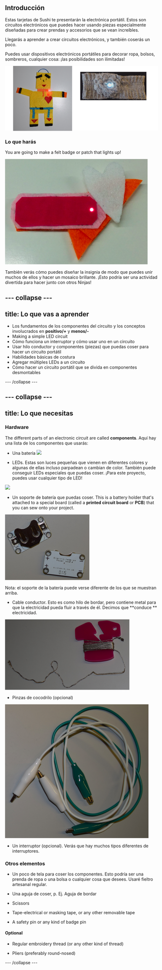 ## Introducción

Estas tarjetas de Sushi te presentarán la electrónica portátil. Estos son circuitos electrónicos que puedes hacer usando piezas especialmente diseñadas para crear prendas y accesorios que se vean increíbles.

Llegarás a aprender a crear circuitos electrónicos, y también coserás un poco.

Puedes usar dispositivos electrónicos portátiles para decorar ropa, bolsos, sombreros, cualquier cosa: ¡las posibilidades son ilimitadas!

![](images/robot_headband_340_150_800.png)

### Lo que harás

You are going to make a felt badge or patch that lights up!

![](images/badge_lit.png)

También verás cómo puedes diseñar la insignia de modo que puedes unir muchos de ellos y hacer un mosaico brillante. ¡Esto podría ser una actividad divertida para hacer junto con otros Ninjas!

--- collapse ---
---
title: Lo que vas a aprender
---

+ Los fundamentos de los componentes del circuito y los conceptos involucrados en **positivo/+** y **menos/-**
+ Making a simple LED circuit
+ Cómo funciona un interruptor y cómo usar uno en un circuito
+ Usar hilo conductor y componentes (piezas) que puedas coser para hacer un circuito portátil
+ Habilidades básicas de costura
+ Agregar múltiples LEDs a un circuito
+ Cómo hacer un circuito portátil que se divida en componentes desmontables

--- /collapse ---

--- collapse ---
---
title: Lo que necesitas
---

### Hardware

The different parts of an electronic circuit are called **components**. Aquí hay una lista de los componentes que usarás:

+ Una batería ![](images/batteries.png)

+ LEDs. Estas son luces pequeñas que vienen en diferentes colores y algunas de ellas incluso parpadean o cambian de color. También puede conseguir LEDs especiales que puedas coser. ¡Para este proyecto, puedes usar cualquier tipo de LED!

![](images/LEDs_mix.png)

+ Un soporte de batería que puedas coser. This is a battery holder that's attached to a special board (called a **printed circuit board** or **PCB**) that you can sew onto your project.

![](images/battery_holders.png)

Nota: el soporte de la batería puede verse diferente de los que se muestran arriba.

+ Cable conductor. Esto es como hilo de bordar, pero contiene metal para que la electricidad pueda fluir a través de él. Decimos que **conduce ** electricidad.

![](images/thread.png)

+ Pinzas de cocodrilo (opcional)

![](images/crocs.png)

+ Un interruptor (opcional). Verás que hay muchos tipos diferentes de interruptores.

### Otros elementos

+ Un poco de tela para coser los componentes. Esto podría ser una prenda de ropa o una bolsa o cualquier cosa que desees. Usaré fieltro artesanal regular.

+ Una aguja de coser, p. Ej. Aguja de bordar

+ Scissors

+ Tape-electrical or masking tape, or any other removable tape

+ A safety pin or any kind of badge pin

#### Optional

+ Regular embroidery thread (or any other kind of thread)

+ Pliers (preferably round-nosed)

--- /collapse ---